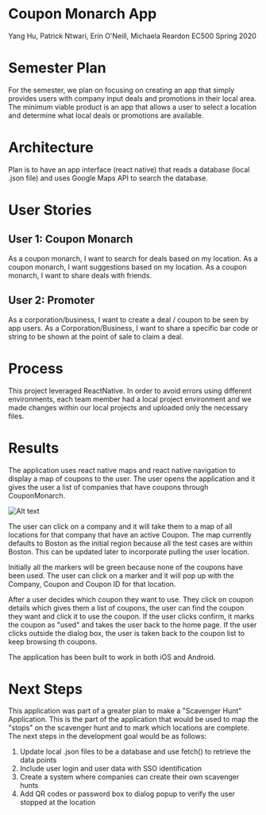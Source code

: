 # Coupon Monarch App 
Yang Hu, Patrick Ntwari, Erin O'Neill, Michaela Reardon
EC500
Spring 2020

# Semester Plan
For the semester, we plan on focusing on creating an app that simply provides users with company input deals and promotions in their local area.  
The minimum viable product is an app that allows a user to select a location and determine what local deals or promotions are available.  

# Architecture
Plan is to have an app interface (react native) that reads a database (local .json file) and uses Google Maps API to search the database.  

# User Stories
## User 1: Coupon Monarch
As a coupon monarch, I want to search for deals based on my location.
As a coupon monarch, I want suggestions based on my location. 
As a coupon monarch, I want to share deals with friends. 

## User 2: Promoter
As a corporation/business, I want to create a deal / coupon to be seen by app users.
As a Corporation/Business, I want to share a specific bar code or string to be shown at the point of sale to claim a deal.

# Process
This project leveraged ReactNative. In order to avoid errors using different environments, each team member had a local project environment and we made changes within our local projects and uploaded only the necessary files.

# Results
The application uses react native maps and react native navigation to display a map of coupons to the user. The user opens the application and it gives the user a list of companies that have coupons through CouponMonarch.

![Alt text](Screenshot_20200501-153957.jpgraw=true "Home Page")

The user can click on a company and it will take them to a map of all locations for that company that have an active Coupon. The map currently defaults to Boston as the initial region because all the test cases are within Boston. This can be updated later to incorporate pulling the user location.


Initially all the markers will be green because none of the coupons have been used. The user can click on a marker and it will pop up with the Company, Coupon and Coupon ID for that location.


After a user decides which coupon they want to use. They click on coupon details which gives them a list of coupons, the user can find the coupon they want and click it to use the coupon. If the user clicks confirm, it marks the coupon as "used" and takes the user back to the home page. If the user clicks outside the dialog box, the user is taken back to the coupon list to keep browsing th coupons.

The application has been built to work in both iOS and Android.

# Next Steps
This application was part of a greater plan to make a "Scavenger Hunt" Application. This is the part of the application that would be used to map the "stops" on the scavenger hunt and to mark which locations are complete. The next steps in the development goal would be as follows:
1. Update local .json files to be a database and use fetch() to retrieve the data points
2. Include user login and user data with SSO identification
3. Create a system where companies can create their own scavenger hunts
4. Add QR codes or password box to dialog popup to verify the user stopped at the location
